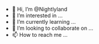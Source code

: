 - 👋 Hi, I’m @Nightlyland
- 👀 I’m interested in ...
- 🌱 I’m currently learning ...
- 💞️ I’m looking to collaborate on ...
- 📫 How to reach me ...

<!---
Nightlyland/Nightlyland is a ✨ special ✨ repository because its `README.md` (this file) appears on your GitHub profile.
You can click the Preview link to take a look at your changes.
--->
